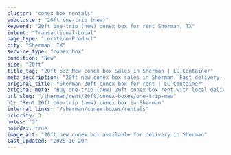 ```yaml
---
cluster: "conex box rentals"
subcluster: "20ft one-trip (new)"
keyword: "20ft one-trip (new) conex box for rent Sherman, TX"
intent: "Transactional-Local"
page_type: "Location-Product"
city: "Sherman, TX"
service_type: "conex box"
condition: "New"
size: "20ft"
title_tag: "20ft 63z New conex box Sales in Sherman | LC Container"
meta_description: "20ft new conex box sales in Sherman. Fast delivery, competitive pricing. Serving conex boxes area. Quote ID: H46. Call (214) 524-4168 for your free quote today."
original_title: "Sherman 20ft conex box for rent | LC Container"
original_meta: "Buy one-trip (new) 20ft conex box rent with local delivery in Sherman, TX. LC Container — local Since 2003. Request a fast quote today."
url_slug: "/sherman/rent/20ft/conex-boxes/one-trip-new"
h1: "Rent 20ft one-trip (new) conex box in Sherman"
internal_links: "/sherman/conex-boxes/rentals"
priority: 3
notes: "3"
noindex: true
image_alt: "20ft new conex box available for delivery in Sherman"
last_updated: "2025-10-20"
---
```


<!-- TODO: Add unique city/inventory copy, images, and internal links here. -->

